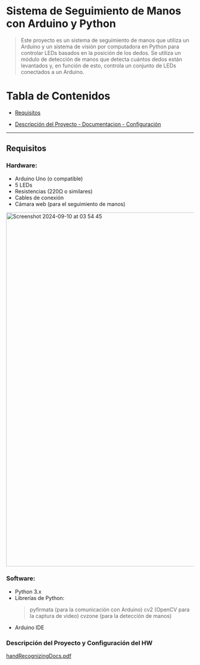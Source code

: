 # Sistema de Seguimiento de Manos con Arduino y Python

> Este proyecto es un sistema de seguimiento de manos que utiliza un Arduino y un sistema de visión por computadora en Python para controlar LEDs basados en la posición de los dedos. Se utiliza un módulo de detección de manos que detecta cuántos dedos están levantados y, en función de esto, controla un conjunto de LEDs conectados a un Arduino.

# Tabla de Contenidos

- [Requisitos](#requisitos)
  
- [Descripción del Proyecto - Documentacion - Configuración ](#descripción-del-proyecto-y-configuracion-del-hw)
  


----------------------------------------------------


## Requisitos

### Hardware:
- Arduino Uno (o compatible)
- 5 LEDs
- Resistencias (220Ω o similares)
- Cables de conexión
- Cámara web (para el seguimiento de manos)

<img width="949" alt="Screenshot 2024-09-10 at 03 54 45" src="https://github.com/user-attachments/assets/8698a2df-385d-4340-8474-63dd52c7ed5f">


### Software:
- Python 3.x
- Librerías de Python:
  > pyfirmata (para la comunicación con Arduino)
  > cv2 (OpenCV para la captura de video)
  > cvzone (para la detección de manos)
- Arduino IDE

### Descripción del Proyecto y Configuración del HW

[handRecognizingDocs.pdf](https://github.com/user-attachments/files/16940753/handRecognizingDocs.pdf)





